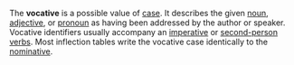 The **vocative** is a possible value of [case](casus.md). It describes the given [noun](nomen.md), [adjective](adiectivum.md), or [pronoun](pronomen.md) as having been addressed by the author or speaker. Vocative identifiers usually accompany an [imperative](imperativus.md) or [second-person](secunda.md) [verbs](actus.md). Most inflection tables write the vocative case identically to the [nominative](nominativus.md).
